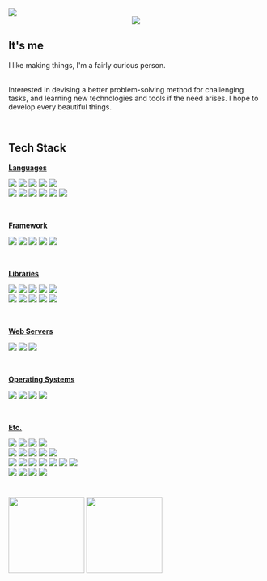 
<div>
<img src="https://user-images.githubusercontent.com/57648788/214495859-382f44b4-929f-4893-b299-f4b4776d8398.png"/>

<div align="center">
<img src="https://readme-typing-svg.demolab.com?font=Fira+Code&weight=700&size=36&duration=2000&pause=1000&background=FFFFFF00&center=true&repeat=true&width=600&height=150&lines=%F0%9F%91%8B+Hi+there!+;+Welcom+to+'Harris+World'+%E2%9C%A8"/>
</div>




<h2>It's me</h2>

<pr>
I like making things, I'm a fairly curious person.<br><br>

Interested in devising a better problem-solving method for challenging tasks, and learning new technologies and tools if the need arises.
I hope to develop every beautiful things.</pr>

<br>

<h2>Tech Stack </h2>

<!-- &logoColor=white -->

<p><b><u>Languages</u></b></p>
<p>
    <img src="https://shields.io/badge/Java-333?logo=CoffeeScript&logoColor=white&style=flat-square"/>
    <img src="https://shields.io/badge/Javascript-333?logo=javascript&logoColor=white&style=flat-square"/>
    <img src="https://shields.io/badge/TypeScript-333?logo=typescript&logoColor=white&style=flat-square"/>
    <img src="https://shields.io/badge/C%23-333?logo=csharp&logoColor=white&style=flat-square"/>
    <img src="https://shields.io/badge/HTML5-333?logo=html5&logoColor=white&style=flat-square"/>
    <br>
    <img src="https://shields.io/badge/CSS3-333?logo=css3&logoColor=white&style=flat-square"/>
    <img src="https://shields.io/badge/SASS-333?logo=SASS&logoColor=white&style=flat-square"/>
    <img src="https://shields.io/badge/Markdown-333?logo=markdown&logoColor=white&style=flat-square"/>
    <img src="https://shields.io/badge/Shell-333?logo=shell&logoColor=white&style=flat-square"/>
    <img src="https://shields.io/badge/PowerShell-333?logo=PowerShell&logoColor=white&style=flat-square"/>
    <img src="https://shields.io/badge/JSON-333?logo=JSON&logoColor=white&style=flat-square"/>
</p>
<br>

<p><b><u>Framework</u></b></p>
<p>
    <img src="https://shields.io/badge/Node.js-333?logo=nodedotjs&logoColor=white&style=flat-square"/>
    <img src="https://shields.io/badge/Express-333?logo=express&logoColor=white&style=flat-square"/>
    <img src="https://shields.io/badge/Spring-333?logo=spring&logoColor=white&style=flat-square"/>
    <img src="https://shields.io/badge/Electron-333?logo=Electron&logoColor=white&style=flat-square"/>
    <img src="https://shields.io/badge/WebSquare-333?logo=Purism&logoColor=white&style=flat-square"/>
</p>
<br>

<p><b><u>Libraries</u></b></p>
<p>
    <img src="https://shields.io/badge/Vue.js-333?logo=vuedotjs&logoColor=white&style=flat-square"/>
    <img src="https://shields.io/badge/JQuery-333?logo=JQuery&logoColor=white&style=flat-square"/>
    <img src="https://shields.io/badge/Socket.io-333?logo=socketdotio&logoColor=white&style=flat-square"/>
    <img src="https://shields.io/badge/Chart.js-333?logo=chartdotjs&logoColor=white&style=flat-square"/>
    <img src="https://shields.io/badge/npm-333?logo=npm&logoColor=white&style=flat-square"/>
    <br>
    <img src="https://shields.io/badge/.ENV-333?logo=dotenv&logoColor=white&style=flat-square"/>
    <img src="https://shields.io/badge/ESLint-333?logo=ESLint&logoColor=white&style=flat-square"/>
    <img src="https://shields.io/badge/SonarQube-333?logo=SonarQube&logoColor=white&style=flat-square"/>
    <img src="https://shields.io/badge/Sequelize-333?logo=sequelize&logoColor=white&style=flat-square"/>
    <img src="https://shields.io/badge/Darknet-333?logo=Terraform&logoColor=white&style=flat-square"/>
</p>
<br>

<p><b><u>Web Servers</u></b></p>
<p>
    <img src="https://shields.io/badge/NGINX-333?logo=NGINX&logoColor=white&style=flat-square"/>
    <img src="https://shields.io/badge/Apache Tomcat-333?logo=apachetomcat&logoColor=white&style=flat-square"/>
    <img src="https://shields.io/badge/JSP-333?logo=Purism&logoColor=white&style=flat-square"/>
</p>
<br>

<p><b><u>Operating Systems</u></b></p>
<p>
    <img src="https://shields.io/badge/Linux-333?logo=Linux&logoColor=white&style=flat-square"/>
    <img src="https://shields.io/badge/Ubuntu-333?logo=Ubuntu&logoColor=white&style=flat-square"/>
    <img src="https://shields.io/badge/CentOS-333?logo=CentOS&logoColor=white&style=flat-square"/>
    <img src="https://shields.io/badge/Windows-333?logo=Windows&logoColor=white&style=flat-square"/>
</p>
<br>

<p><b><u>Etc.</u></b></p>
<p>
    <img src="https://shields.io/badge/Docker-333?logo=Docker&logoColor=white&style=flat-square"/>
    <img src="https://shields.io/badge/Google Cloud Platform-333?logo=Googlecloud&logoColor=white&style=flat-square"/>
    <img src="https://shields.io/badge/HAProxy-333?logo=Prezi&logoColor=white&style=flat-square"/>
    <img src="https://shields.io/badge/Firebase-333?logo=Firebase&logoColor=white&style=flat-square"/>
    <br>
    <img src="https://shields.io/badge/Jenkins-333?logo=jenkins&logoColor=white&style=flat-square"/>
    <img src="https://shields.io/badge/RabbitMQ-333?logo=RabbitMQ&logoColor=white&style=flat-square"/>
    <img src="https://shields.io/badge/Redis-333?logo=redis&logoColor=white&style=flat-square"/>
    <img src="https://shields.io/badge/WebRTC-333?logo=WebRTC&logoColor=white&style=flat-square"/>
    <img src="https://shields.io/badge/PM2-333?logo=PM2&logoColor=white&style=flat-square"/>
    <br>
    <img src="https://shields.io/badge/git-333?logo=git&logoColor=white&style=flat-square"/>
    <img src="https://shields.io/badge/svn-333?logo=svn&logoColor=white&style=flat-square"/>
    <img src="https://shields.io/badge/Oracle-333?logo=Oracle&logoColor=white&style=flat-square"/>
    <img src="https://shields.io/badge/MySQL-333?logo=MySQL&logoColor=white&style=flat-square"/>
    <img src="https://shields.io/badge/MariaDB-333?logo=MariaDB&logoColor=white&style=flat-square"/>
    <img src="https://shields.io/badge/JWT-333?logo=Jsonwebtokens&logoColor=white&style=flat-square"/>
    <img src="https://shields.io/badge/PWA-333?logo=PWA&logoColor=white&style=flat-square"/>
    <br>
    <img src="https://shields.io/badge/TensorFlow-333?logo=Tensorflow&logoColor=white&style=flat-square"/>
    <img src="https://shields.io/badge/OpenCV-333?logo=OpenCV&logoColor=white&style=flat-square"/>
    <img src="https://shields.io/badge/Figma-333?logo=Figma&logoColor=white&style=flat-square"/>
    <img src="https://shields.io/badge/Notion-333?logo=Notion&logoColor=white&style=flat-square"/>
    
</p>


<!-- 
json web token
jenkins
rabbitmq
redis
mysql
figma
notion
docker

 -->

#
<img src ="https://github-readme-stats-sigma-five.vercel.app/api?username=harris91&show_icons=true&theme=gotham&hide_border=true&bg_color=00000000" height='150'/>
<img src ="https://github-readme-stats-sigma-five.vercel.app/api/top-langs/?username=harris91&layout=compact&theme=gotham&hide_border=true&bg_color=00000000" height='150'/>

</div>


